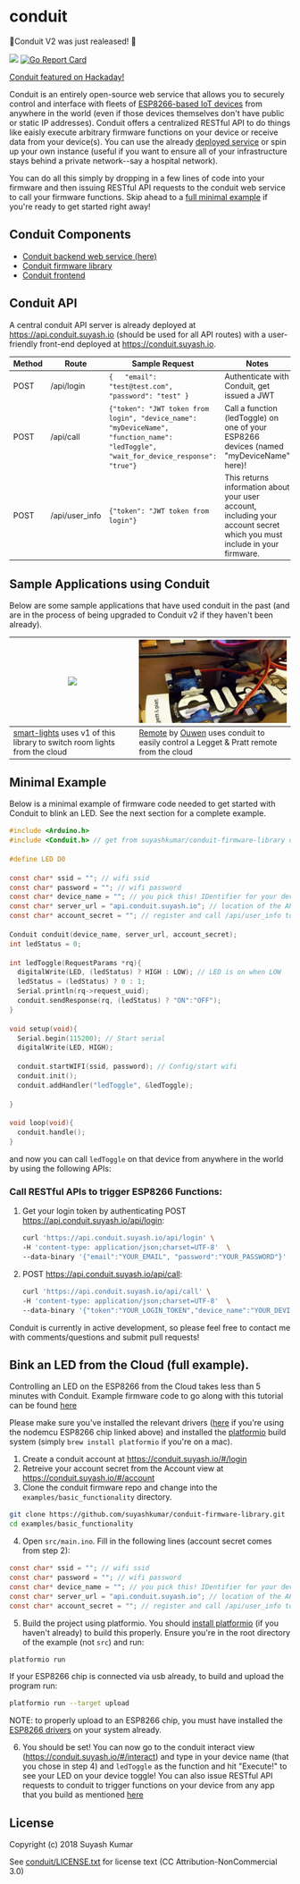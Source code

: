 # conduit
:eyes:Conduit V2 was just realeased! :eyes:

<a href="https://travis-ci.org/suyashkumar/conduit" target="_blank"><img src="https://travis-ci.org/suyashkumar/conduit.svg?branch=master" /></a> [![Go Report Card](https://goreportcard.com/badge/github.com/suyashkumar/conduit)](https://goreportcard.com/report/github.com/suyashkumar/conduit)

[Conduit featured on Hackaday!](http://hackaday.com/2017/01/17/servo-controlled-iot-light-switches/)

Conduit is an entirely open-source web service that allows you to securely control and interface with fleets of [ESP8266-based IoT devices](https://www.amazon.com/HiLetgo-Version-NodeMCU-Internet-Development/dp/B010O1G1ES/ref=sr_1_3?ie=UTF8&qid=1483953570&sr=8-3&keywords=nodemcu+esp8266) from anywhere in the world (even if those devices themselves don't have public or static IP addresses). Conduit offers a centralized RESTful API to do things like eaisly execute arbitrary firmware functions on your device or receive data from your device(s). You can use the already [deployed service](https://conduit.suyash.io) or spin up your own instance (useful if you want to ensure all of your infrastructure stays behind a private network--say a hospital network). 

You can do all this simply by dropping in a few lines of code into your firmware and then issuing RESTful API requests to the conduit web service to call your firmware functions. Skip ahead to a [full minimal example](README.md/#bink-an-led-from-the-cloud-full-example) if you're ready to get started right away!

## Conduit Components
* [Conduit backend web service (here)](https://github.com/suyashkumar/conduit)
* [Conduit firmware library](https://github.com/suyashkumar/conduit-firmware-library)
* [Conduit frontend](https://github.com/suyashkumar/conduit-frontend)

## Conduit API
A central conduit API server is already deployed at https://api.conduit.suyash.io (should be used for all API routes) with a user-friendly front-end deployed at https://conduit.suyash.io. 

| Method | Route          | Sample Request                                                                                                                           | Notes                                                                                                                     |
|--------|----------------|------------------------------------------------------------------------------------------------------------------------------------------|---------------------------------------------------------------------------------------------------------------------------|
| POST   | /api/login     | ``` {   "email": "test@test.com",   "password": "test" }  ```                                                                            | Authenticate with Conduit, get issued a JWT                                                                               |
| POST   | /api/call      | ```{"token": "JWT token from login", "device_name": "myDeviceName", "function_name": "ledToggle", "wait_for_device_response": "true"}``` | Call a function (ledToggle) on one of your ESP8266 devices (named "myDeviceName" here)!                                   |
| POST   | /api/user_info | ```{"token": "JWT token from login"}```                                                                                                  | This returns information about your user account, including your account  secret which you must include in your firmware. |


## Sample Applications using Conduit
Below are some sample applications that have used conduit in the past (and are in the process of being upgraded to Conduit v2 if they haven't been already). 


| ![](https://github.com/suyashkumar/smart-lights/blob/master/img/lightswitch.gif) | ![](https://github.com/ouwen/remote/blob/master/documentation/remote_click.gif) |
| ----                                                                           |   ----    |
| [smart-lights](https://github.com/suyashkumar/smart-lights) uses v1 of this library to switch room lights from the cloud | [Remote](https://github.com/Ouwen/remote) by [Ouwen](https://github.com/Ouwen) uses conduit to easily control a Legget & Pratt remote from the cloud |




## Minimal Example
Below is a minimal example of firmware code needed to get started with Conduit to blink an LED. See the next section for a complete example. 
```C
#include <Arduino.h>
#include <Conduit.h> // get from suyashkumar/conduit-firmware-library or platformio

#define LED D0

const char* ssid = ""; // wifi ssid
const char* password = ""; // wifi password
const char* device_name = ""; // you pick this! IDentifier for your device
const char* server_url = "api.conduit.suyash.io"; // location of the API server
const char* account_secret = ""; // register and call /api/user_info to get this

Conduit conduit(device_name, server_url, account_secret);
int ledStatus = 0;

int ledToggle(RequestParams *rq){
  digitalWrite(LED, (ledStatus) ? HIGH : LOW); // LED is on when LOW
  ledStatus = (ledStatus) ? 0 : 1;
  Serial.println(rq->request_uuid);
  conduit.sendResponse(rq, (ledStatus) ? "ON":"OFF");
}

void setup(void){
  Serial.begin(115200); // Start serial
  digitalWrite(LED, HIGH);

  conduit.startWIFI(ssid, password); // Config/start wifi
  conduit.init();
  conduit.addHandler("ledToggle", &ledToggle);

}

void loop(void){
  conduit.handle();
}
```

and now you can call `ledToggle` on that device from anywhere in the world by using the following APIs:

### Call RESTful APIs to trigger ESP8266 Functions: 
1) Get your login token by authenticating
POST https://api.conduit.suyash.io/api/login:
   ```sh
   curl 'https://api.conduit.suyash.io/api/login' \
   -H 'content-type: application/json;charset=UTF-8'  \
   --data-binary '{"email":"YOUR_EMAIL", "password":"YOUR_PASSWORD"}' --compressed
    ```

2) POST https://api.conduit.suyash.io/api/call:

   ```sh
   curl 'https://api.conduit.suyash.io/api/call' \
   -H 'content-type: application/json;charset=UTF-8'  \
   --data-binary '{"token":"YOUR_LOGIN_TOKEN","device_name":"YOUR_DEVICE_NAME","function_name":"ledToggle","wait_for_device_response":true}' --compressed
    ```


Conduit is currently in active development, so please feel free to contact me with comments/questions and submit pull requests!

## Bink an LED from the Cloud (full example).
Controlling an LED on the ESP8266 from the Cloud takes less than 5 minutes with Conduit. Example firmware code to go along with this tutorial can be found [here](https://github.com/suyashkumar/conduit-firmware-library/tree/master/examples/basic_functionality) 

Please make sure you've installed the relevant drivers ([here](https://www.silabs.com/products/mcu/Pages/USBtoUARTBridgeVCPDrivers.aspx) if you're using the nodemcu ESP8266 chip linked above) and installed the [platformio](http://docs.platformio.org/en/latest/installation.html) build system (simply `brew install platformio` if you're on a mac).

1. Create a conduit account at https://conduit.suyash.io/#/login
2. Retreive your account secret from the Account view at https://conduit.suyash.io/#/account
3. Clone the conduit firmware repo and change into the `examples/basic_functionality` directory.

  ```sh
  git clone https://github.com/suyashkumar/conduit-firmware-library.git
  cd examples/basic_functionality
  ```
4. Open `src/main.ino`. Fill in the following lines (account secret comes from step 2):

  ```C
const char* ssid = ""; // wifi ssid
const char* password = ""; // wifi password
const char* device_name = ""; // you pick this! IDentifier for your device
const char* server_url = "api.conduit.suyash.io"; // location of the API server
const char* account_secret = ""; // register and call /api/user_info to get this
  ```
5. Build the project using platformio. You should [install platformio](http://docs.platformio.org/en/latest/installation.html#python-package-manager) (if you haven't already) to build this properly. Ensure you're in the root directory of the example (not `src`) and run:

  ```sh
  platformio run
  ```
  If your ESP8266 chip is connected via usb already, to build and upload the program run:
  ```sh
  platformio run --target upload
  ```
  NOTE: to properly upload to an ESP8266 chip, you must have installed the [ESP8266 drivers](https://www.silabs.com/products/mcu/Pages/USBtoUARTBridgeVCPDrivers.aspx) on your system already.

6. You should be set! You can now go to the conduit interact view (https://conduit.suyash.io/#/interact) and type in your device name (that you chose in step 4) and `ledToggle` as the function and hit "Execute!" to see your LED on your device toggle! You can also issue RESTful API requests to conduit to trigger functions on your device from any app that you build as mentioned [here](README.md#call-restful-apis-to-trigger-esp8266-functions)


## License 
Copyright (c) 2018 Suyash Kumar

See [conduit/LICENSE.txt](https://github.com/suyashkumar/conduit/blob/master/LICENSE.txt) for license text (CC Attribution-NonCommercial 3.0)
